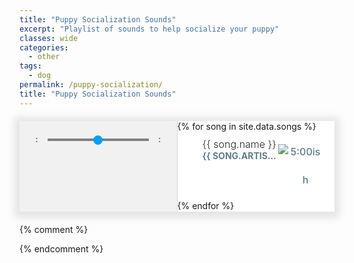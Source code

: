 ```yaml
---
title: "Puppy Socialization Sounds" 
excerpt: "Playlist of sounds to help socialize your puppy"
classes: wide
categories:
  - other
tags:
  - dog
permalink: /puppy-socialization/
title: "Puppy Socialization Sounds"
---
```

<script type="text/javascript" src="https://cdn.jsdelivr.net/npm/amplitudejs@v5.2.0/dist/amplitude.js"></script>

<style>
  div#amplitude-player {
    background: #FFFFFF;
    box-shadow: 0 2px 12px 8px rgba(0, 0, 0, 0.1);
    margin: auto;
    margin-top: 20px;
    margin-bottom: 20px;
    display: flex;
    max-width: 900px; }

  /* Small only */
  @media screen and (max-width: 39.9375em) {
    div#amplitude-player {
      flex-direction: column; } }
  /* Medium only */
  @media screen and (min-width: 40em) and (max-width: 63.9375em) {
    div#amplitude-player {
      max-height: 715px; } }
  /* Large and up */
  @media screen and (min-width: 64em) {
    div#amplitude-player {
      max-height: 715px; } }
  div#amplitude-left {
    padding: 0px;
    border-right: 1px solid #CFD8DC;
    width: 50%;
    display: flex;
    flex-direction: column; }
    div#amplitude-left img.album-art {
      width: 100%; }
    div#amplitude-left div#player-left-bottom {
      flex: 1;
      background-color: #F1F1F1;
      padding: 20px 10px; }
      div#amplitude-left div#player-left-bottom div#volume-container:after {
        content: "";
        display: table;
        clear: both; }

  /* Small only */
  @media screen and (max-width: 39.9375em) {
    div#amplitude-player div#amplitude-left {
      width: 100%; }
      div#amplitude-player div#amplitude-left img[amplitude-song-info="cover_art_url"] {
        width: auto;
        height: auto; } }
  div#amplitude-right {
    padding: 0px;
    overflow-y: scroll;
    width: 50%;
    display: flex;
    flex-direction: column; }
    div#amplitude-right div.song {
      cursor: pointer;
      padding: 10px; }
      div#amplitude-right div.song div.song-now-playing-icon-container {
        float: left;
        width: 20px;
        height: 20px;
        margin-right: 10px; }
        div#amplitude-right div.song div.song-now-playing-icon-container img.now-playing {
          display: none;
          margin-top: 15px; }
      div#amplitude-right div.song div.play-button-container {
        display: none;
        background: url("https://521dimensions.com/img/open-source/amplitudejs/blue-player/list-play-light.png") no-repeat;
        width: 22px;
        height: 22px;
        margin-top: 10px; }
      div#amplitude-right div.song div.play-button-container:hover {
        background: url("https://521dimensions.com/img/open-source/amplitudejs/blue-player/list-play-hover.png") no-repeat; }
      div#amplitude-right div.song.amplitude-active-song-container div.song-now-playing-icon-container img.now-playing {
        display: block; }
      div#amplitude-right div.song.amplitude-active-song-container:hover div.play-button-container {
        display: none; }
      div#amplitude-right div.song div.song-meta-data {
        float: left;
        width: calc( 100% - 110px ); }
        div#amplitude-right div.song div.song-meta-data span.song-title {
          color: #272726;
          font-size: 16px;
          display: block;
          font-weight: 300;
          white-space: nowrap;
          overflow: hidden;
          text-overflow: ellipsis; }
        div#amplitude-right div.song div.song-meta-data span.song-artist {
          color: #607D8B;
          font-size: 14px;
          font-weight: bold;
          text-transform: uppercase;
          display: block;
          white-space: nowrap;
          overflow: hidden;
          text-overflow: ellipsis; }
      div#amplitude-right div.song img.bandcamp-grey {
        float: left;
        display: block;
        margin-top: 10px; }
      div#amplitude-right div.song img.bandcamp-white {
        float: left;
        display: none;
        margin-top: 10px; }
      div#amplitude-right div.song span.song-duration {
        float: left;
        width: 55px;
        text-align: center;
        line-height: 45px;
        color: #607D8B;
        font-size: 16px;
        font-weight: 500; }
    div#amplitude-right div.song:after {
      content: "";
      display: table;
      clear: both; }

  /* Small only */
  @media screen and (max-width: 39.9375em) {
    div#amplitude-player div#amplitude-right {
      width: 100%; } }
  div#progress-container {
    width: 70%;
    float: left;
    position: relative;
    height: 20px;
    cursor: pointer;
    /*
      IE 11
    */ }
    div#progress-container:hover input[type=range].amplitude-song-slider::-webkit-slider-thumb {
      display: block; }
    div#progress-container:hover input[type=range].amplitude-song-slider::-moz-range-thumb {
      visibility: visible; }
    div#progress-container progress#song-played-progress {
      width: 100%;
      position: absolute;
      left: 0;
      top: 8px;
      right: 0;
      width: 100%;
      z-index: 60;
      -webkit-appearance: none;
      -moz-appearance: none;
      appearance: none;
      height: 4px;
      border-radius: 5px;
      background: transparent;
      border: none;
      /* Needed for Firefox */ }
    @media all and (-ms-high-contrast: none) {
      div#progress-container *::-ms-backdrop, div#progress-container progress#song-played-progress {
        color: #00A0FF;
        border: none;
        background-color: #CFD8DC; } }
    @supports (-ms-ime-align: auto) {
      div#progress-container progress#song-played-progress {
        color: #00A0FF;
        border: none; } }
    div#progress-container progress#song-played-progress[value]::-webkit-progress-bar {
      background: none;
      border-radius: 5px; }
    div#progress-container progress#song-played-progress[value]::-webkit-progress-value {
      background-color: #00A0FF;
      border-radius: 5px; }
    div#progress-container progress#song-played-progress::-moz-progress-bar {
      background: none;
      border-radius: 5px;
      background-color: #00A0FF;
      height: 5px;
      margin-top: -2px; }
    div#progress-container progress#song-buffered-progress {
      position: absolute;
      left: 0;
      top: 8px;
      right: 0;
      width: 100%;
      z-index: 10;
      -webkit-appearance: none;
      -moz-appearance: none;
      appearance: none;
      height: 4px;
      border-radius: 5px;
      background: transparent;
      border: none;
      background-color: #D7DEE3; }
    div#progress-container progress#song-buffered-progress[value]::-webkit-progress-bar {
      background-color: #CFD8DC;
      border-radius: 5px; }
    div#progress-container progress#song-buffered-progress[value]::-webkit-progress-value {
      background-color: #78909C;
      border-radius: 5px;
      transition: width .1s ease; }
    div#progress-container progress#song-buffered-progress::-moz-progress-bar {
      background: none;
      border-radius: 5px;
      background-color: #78909C;
      height: 5px;
      margin-top: -2px; }
    div#progress-container progress::-ms-fill {
      border: none; }
  @-moz-document url-prefix() {
    div#progress-container progress#song-buffered-progress {
      top: 9px;
      border: none; } }
    @media all and (-ms-high-contrast: none) {
      div#progress-container *::-ms-backdrop, div#progress-container progress#song-buffered-progress {
        color: #78909C;
        border: none; } }
    @supports (-ms-ime-align: auto) {
      div#progress-container progress#song-buffered-progress {
        color: #78909C;
        border: none; } }
    div#progress-container input[type=range] {
      -webkit-appearance: none;
      width: 100%;
      margin: 7.5px 0;
      position: absolute;
      z-index: 9999;
      top: -7px;
      height: 20px;
      cursor: pointer;
      background-color: inherit; }
    div#progress-container input[type=range]:focus {
      outline: none; }
    div#progress-container input[type=range]::-webkit-slider-runnable-track {
      width: 100%;
      height: 0px;
      cursor: pointer;
      box-shadow: 0px 0px 0px rgba(0, 0, 0, 0), 0px 0px 0px rgba(13, 13, 13, 0);
      background: #0075a9;
      border-radius: 0px;
      border: 0px solid #010101; }
    div#progress-container input[type=range]::-webkit-slider-thumb {
      box-shadow: 0px 0px 0px #000000, 0px 0px 0px #0d0d0d;
      border: 1px solid #00a0ff;
      height: 15px;
      width: 15px;
      border-radius: 16px;
      background: #00a0ff;
      cursor: pointer;
      -webkit-appearance: none;
      margin-top: -7.5px; }
    div#progress-container input[type=range]:focus::-webkit-slider-runnable-track {
      background: #00adfb; }
    div#progress-container input[type=range]::-moz-range-track {
      width: 100%;
      height: 0px;
      cursor: pointer;
      box-shadow: 0px 0px 0px rgba(0, 0, 0, 0), 0px 0px 0px rgba(13, 13, 13, 0);
      background: #0075a9;
      border-radius: 0px;
      border: 0px solid #010101; }
    div#progress-container input[type=range]::-moz-range-thumb {
      box-shadow: 0px 0px 0px #000000, 0px 0px 0px #0d0d0d;
      border: 1px solid #00a0ff;
      height: 15px;
      width: 15px;
      border-radius: 16px;
      background: #00a0ff;
      cursor: pointer; }
    div#progress-container input[type=range]::-ms-track {
      width: 100%;
      height: 0px;
      cursor: pointer;
      background: transparent;
      border-color: transparent;
      color: transparent; }
    div#progress-container input[type=range]::-ms-fill-lower {
      background: #003d57;
      border: 0px solid #010101;
      border-radius: 0px;
      box-shadow: 0px 0px 0px rgba(0, 0, 0, 0), 0px 0px 0px rgba(13, 13, 13, 0); }
    div#progress-container input[type=range]::-ms-fill-upper {
      background: #0075a9;
      border: 0px solid #010101;
      border-radius: 0px;
      box-shadow: 0px 0px 0px rgba(0, 0, 0, 0), 0px 0px 0px rgba(13, 13, 13, 0); }
    div#progress-container input[type=range]::-ms-thumb {
      box-shadow: 0px 0px 0px #000000, 0px 0px 0px #0d0d0d;
      border: 1px solid #00a0ff;
      height: 15px;
      width: 15px;
      border-radius: 16px;
      background: #00a0ff;
      cursor: pointer;
      height: 0px;
      display: block; }
    @media all and (-ms-high-contrast: none) {
      div#progress-container *::-ms-backdrop, div#progress-container input[type="range"].amplitude-song-slider {
        padding: 0px; }
      div#progress-container *::-ms-backdrop, div#progress-container input[type=range].amplitude-song-slider::-ms-thumb {
        height: 15px;
        width: 15px;
        border-radius: 10px;
        cursor: pointer;
        margin-top: -8px; }
      div#progress-container *::-ms-backdrop, div#progress-container input[type=range].amplitude-song-slider::-ms-track {
        border-width: 15px 0;
        border-color: transparent; }
      div#progress-container *::-ms-backdrop, div#progress-container input[type=range].amplitude-song-slider::-ms-fill-lower {
        background: #CFD8DC;
        border-radius: 10px; }
      div#progress-container *::-ms-backdrop, div#progress-container input[type=range].amplitude-song-slider::-ms-fill-upper {
        background: #CFD8DC;
        border-radius: 10px; } }
    @supports (-ms-ime-align: auto) {
      div#progress-container input[type=range].amplitude-song-slider::-ms-thumb {
        height: 15px;
        width: 15px;
        margin-top: 3px; } }
    div#progress-container input[type=range]:focus::-ms-fill-lower {
      background: #0075a9; }
    div#progress-container input[type=range]:focus::-ms-fill-upper {
      background: #00adfb; }

  div#control-container {
    margin-top: 25px;
    margin-top: 20px; }
    div#control-container div#repeat-container {
      width: 25%;
      float: left;
      padding-top: 20px; }
      div#control-container div#repeat-container div#repeat {
        width: 24px;
        height: 19px;
        cursor: pointer; }
        div#control-container div#repeat-container div#repeat.amplitude-repeat-off {
          background: url("https://521dimensions.com/img/open-source/amplitudejs/blue-player/repeat-off.svg"); }
        div#control-container div#repeat-container div#repeat.amplitude-repeat-on {
          background: url("https://521dimensions.com/img/open-source/amplitudejs/blue-player/repeat-on.svg"); }
      div#control-container div#repeat-container div#shuffle {
        width: 23px;
        height: 19px;
        cursor: pointer;
        float: right; }
        div#control-container div#repeat-container div#shuffle.amplitude-shuffle-off {
          background: url("https://521dimensions.com/img/open-source/amplitudejs/blue-player/shuffle-off.svg"); }
        div#control-container div#repeat-container div#shuffle.amplitude-shuffle-on {
          background: url("https://521dimensions.com/img/open-source/amplitudejs/blue-player/shuffle-on.svg"); }
    @media all and (-ms-high-contrast: none) {
      div#control-container *::-ms-backdrop, div#control-container div#control-container {
        margin-top: 40px;
        float: none; } }
    div#control-container div#central-control-container {
      width: 50%;
      float: left; }
      div#control-container div#central-control-container div#central-controls {
        width: 130px;
        margin: auto; }
        div#control-container div#central-control-container div#central-controls div#previous {
          display: inline-block;
          width: 40px;
          height: 40px;
          cursor: pointer;
          background: url("https://521dimensions.com/img/open-source/amplitudejs/blue-player/prev.svg");
          background-repeat: no-repeat;
          float: left;
          margin-top: 10px;
          margin-right: -5px; }
        div#control-container div#central-control-container div#central-controls div#play-pause {
          display: inline-block;
          width: 60px;
          height: 60px;
          cursor: pointer;
          float: left; }
          div#control-container div#central-control-container div#central-controls div#play-pause.amplitude-paused {
            background: url("https://521dimensions.com/img/open-source/amplitudejs/blue-player/play.svg"); }
          div#control-container div#central-control-container div#central-controls div#play-pause.amplitude-playing {
            background: url("https://521dimensions.com/img/open-source/amplitudejs/blue-player/pause.svg"); }
        div#control-container div#central-control-container div#central-controls div#next {
          display: inline-block;
          width: 40px;
          height: 40px;
          cursor: pointer;
          background: url("https://521dimensions.com/img/open-source/amplitudejs/blue-player/next.svg");
          background-repeat: no-repeat;
          float: left;
          margin-top: 10px;
          margin-left: -5px; }
    div#control-container div#volume-container {
      width: 25%;
      float: left;
      padding-top: 20px; }
      div#control-container div#volume-container div#shuffle-right {
        width: 23px;
        height: 19px;
        cursor: pointer;
        margin: auto; }
        div#control-container div#volume-container div#shuffle-right.amplitude-shuffle-off {
          background: url("https://521dimensions.com/img/open-source/amplitudejs/blue-player/shuffle-off.svg"); }
        div#control-container div#volume-container div#shuffle-right.amplitude-shuffle-on {
          background: url("https://521dimensions.com/img/open-source/amplitudejs/blue-player/shuffle-on.svg"); }
    div#control-container div.amplitude-mute {
      cursor: pointer;
      width: 25px;
      height: 19px;
      float: left; }
      div#control-container div.amplitude-mute.amplitude-not-muted {
        background: url("https://521dimensions.com/img/open-source/amplitudejs/blue-players/volume.svg");
        background-repeat: no-repeat; }
      div#control-container div.amplitude-mute.amplitude-muted {
        background: url("https://521dimensions.com/img/open-source/amplitudejs/blue-player/mute.svg");
        background-repeat: no-repeat; }

  div#control-container:after {
    content: "";
    display: table;
    clear: both; }

  /* Small only */
  @media screen and (max-width: 39.9375em) {
    div#amplitude-player div#repeat-container div#repeat {
      margin-left: auto;
      margin-right: auto;
      float: none; }
    div#amplitude-player div#repeat-container div#shuffle {
      display: none; }
    div#amplitude-player div#volume-container div.volume-controls {
      display: none; }
    div#amplitude-player div#volume-container div#shuffle-right {
      display: block; } }
  /* Medium only */
  @media screen and (min-width: 40em) and (max-width: 63.9375em) {
    div#amplitude-player div#repeat-container div#repeat {
      margin-left: auto;
      margin-right: auto;
      float: none; }
    div#amplitude-player div#repeat-container div#shuffle {
      display: none; }
    div#amplitude-player div#volume-container div.volume-controls {
      display: none; }
    div#amplitude-player div#volume-container div#shuffle-right {
      display: block; } }
  /* Large and up */
  @media screen and (min-width: 64em) {
    div#amplitude-player div#repeat-container div#repeat {
      margin-left: 10px;
      margin-right: 20px;
      float: left; }
    div#amplitude-player div#volume-container div#shuffle-right {
      display: none; } }
  input[type=range].amplitude-volume-slider {
    -webkit-appearance: none;
    width: calc( 100% - 33px);
    float: left;
    margin-top: 10px;
    margin-left: 5px; }

  @-moz-document url-prefix() {
    input[type=range].amplitude-volume-slider {
      margin-top: 0px; } }
  @supports (-ms-ime-align: auto) {
    input[type=range].amplitude-volume-slider {
      margin-top: 3px;
      height: 12px;
      background-color: rgba(255, 255, 255, 0) !important;
      z-index: 999;
      position: relative; }

    div.ms-range-fix {
      height: 1px;
      background-color: #A9A9A9;
      width: 67%;
      float: right;
      margin-top: -6px;
      z-index: 9;
      position: relative; } }
  @media all and (-ms-high-contrast: none) {
    *::-ms-backdrop, input[type=range].amplitude-volume-slider {
      margin-top: -24px;
      background-color: rgba(255, 255, 255, 0) !important; } }
  input[type=range].amplitude-volume-slider:focus {
    outline: none; }

  input[type=range].amplitude-volume-slider::-webkit-slider-runnable-track {
    width: 75%;
    height: 1px;
    cursor: pointer;
    animate: 0.2s;
    background: #CFD8DC; }

  input[type=range].amplitude-volume-slider::-webkit-slider-thumb {
    height: 10px;
    width: 10px;
    border-radius: 10px;
    background: #00A0FF;
    cursor: pointer;
    margin-top: -4px;
    -webkit-appearance: none; }

  input[type=range].amplitude-volume-slider:focus::-webkit-slider-runnable-track {
    background: #CFD8DC; }

  input[type=range].amplitude-volume-slider::-moz-range-track {
    width: 100%;
    height: 1px;
    cursor: pointer;
    animate: 0.2s;
    background: #CFD8DC; }

  input[type=range].amplitude-volume-slider::-moz-range-thumb {
    height: 10px;
    width: 10px;
    border-radius: 10px;
    background: #00A0FF;
    cursor: pointer;
    margin-top: -4px; }

  input[type=range].amplitude-volume-slider::-ms-track {
    width: 100%;
    height: 1px;
    cursor: pointer;
    animate: 0.2s;
    background: transparent;
    /*leave room for the larger thumb to overflow with a transparent border */
    border-color: transparent;
    border-width: 15px 0;
    /*remove default tick marks*/
    color: transparent; }

  input[type=range].amplitude-volume-slider::-ms-fill-lower {
    background: #CFD8DC;
    border-radius: 10px; }

  input[type=range].amplitude-volume-slider::-ms-fill-upper {
    background: #CFD8DC;
    border-radius: 10px; }

  input[type=range].amplitude-volume-slider::-ms-thumb {
    height: 10px;
    width: 10px;
    border-radius: 10px;
    background: #00A0FF;
    cursor: pointer;
    margin-top: 2px; }

  input[type=range].amplitude-volume-slider:focus::-ms-fill-lower {
    background: #CFD8DC; }

  input[type=range].amplitude-volume-slider:focus::-ms-fill-upper {
    background: #CFD8DC; }

  input[type=range].amplitude-volume-slider::-ms-tooltip {
    display: none; }

  div#time-container span.current-time {
    color: #607D8B;
    font-size: 14px;
    font-weight: 700;
    float: left;
    width: 15%;
    text-align: center; }
  div#time-container span.duration {
    color: #607D8B;
    font-size: 14px;
    font-weight: 700;
    float: left;
    width: 15%;
    text-align: center; }

  div#time-container:after {
    content: "";
    display: table;
    clear: both; }

  div#meta-container {
    text-align: center;
    margin-top: 5px; }
    div#meta-container span.song-name {
      display: block;
      color: #272726;
      font-size: 20px;
      font-family: 'Open Sans', sans-serif;
      white-space: nowrap;
      overflow: hidden;
      text-overflow: ellipsis; }
    div#meta-container div.song-artist-album {
      color: #607D8B;
      font-size: 14px;
      font-weight: 700;
      text-transform: uppercase;
      font-family: 'Open Sans', sans-serif;
      white-space: nowrap;
      overflow: hidden;
      text-overflow: ellipsis; }
      div#meta-container div.song-artist-album span {
        display: block; }

  /*
    3. Layout
  */
  body .old {
    background-image: -webkit-linear-gradient(316deg, #3BD2AE 0%, #36BAC2 100%);
    background-image: linear-gradient(-226deg, #3BD2AE 0%, #36BAC2 100%);
    height: 100vh;
    -webkit-font-smoothing: antialiased;
    font-family: "Helvetica Neue",Helvetica,Roboto,Arial,sans-serif;
    line-height: 1.5; }
  div.amplitude-wave-form{
      margin-top: -14px;
  }
        
  div.amplitude-wave-form svg{
        stroke: #00a0ff;
        height: 50px;
        width: 100%;
        stroke-width: .5px;
  }
  div.amplitude-wave-form svg g{
    stroke: #00a0ff;
    height: 50px;
    width: 100%;
  }
  div.amplitude-wave-form svg g path{
    stroke: #00a0ff;
    height: 50px;
    width: 100%;
  }

  div#large-visualization{
      width: 100%;
      background-color: black;
      visibility: hidden;
    }
</style>
  <div id="blue-playlist-container">
			<div id="amplitude-player">
				<div id="amplitude-left">
					<img data-amplitude-song-info="cover_art_url" class="album-art"/>
          <div class="amplitude-visualization" id="large-visualization">
            </div>
					<div id="player-left-bottom">
						<div id="time-container">
							<span class="current-time">
								<span class="amplitude-current-minutes" ></span>:<span class="amplitude-current-seconds"></span>
							</span>
							<div id="progress-container">
								<div class="amplitude-wave-form">
                        </div>
                <input type="range" class="amplitude-song-slider"/>
								<progress id="song-played-progress" class="amplitude-song-played-progress"></progress>
								<progress id="song-buffered-progress" class="amplitude-buffered-progress" value="0"></progress>
							</div>
							<span class="duration">
								<span class="amplitude-duration-minutes"></span>:<span class="amplitude-duration-seconds"></span>
							</span>
						</div>
						<div id="control-container">
							<div id="repeat-container">
								<div class="amplitude-repeat" id="repeat"></div>
								<div class="amplitude-shuffle amplitude-shuffle-off" id="shuffle"></div>
							</div>
							<div id="central-control-container">
								<div id="central-controls">
									<div class="amplitude-prev" id="previous"></div>
									<div class="amplitude-play-pause" id="play-pause"></div>
									<div class="amplitude-next" id="next"></div>
								</div>
							</div>
							<div id="volume-container">
								<div class="volume-controls">
									<div class="amplitude-mute amplitude-not-muted"></div>
									<input type="range" class="amplitude-volume-slider"/>
									<div class="ms-range-fix"></div>
								</div>
								<div class="amplitude-shuffle amplitude-shuffle-off" id="shuffle-right"></div>
							</div>
						</div>
						<div id="meta-container">
							<span data-amplitude-song-info="name" class="song-name"></span>
							<div class="song-artist-album">
								<span data-amplitude-song-info="artist"></span>
								<span data-amplitude-song-info="album"></span>
							</div>
						</div>
					</div>
				</div>
				<div id="amplitude-right">
          {% for song in site.data.songs %}
					<div class="song amplitude-song-container amplitude-play-pause" data-amplitude-song-index="{{ forloop.index0 }}">
						<div class="song-now-playing-icon-container">
							<div class="play-button-container">
							</div>
							<img class="now-playing" src="https://521dimensions.com/img/open-source/amplitudejs/blue-player/now-playing.svg"/>
						</div>
						<div class="song-meta-data">
							<span class="song-title">{{ song.name }}</span>
							<span class="song-artist">{{ song.artist }}</span>
						</div>
						<a href="https://avishaan.com/dog-socialization" class="bandcamp-link" target="_blank">
							<img class="bandcamp-grey" src="https://521dimensions.com/img/open-source/amplitudejs/blue-player/bandcamp-grey.svg"/>
							<img class="bandcamp-white" src="https://521dimensions.com/img/open-source/amplitudejs/blue-player/bandcamp-white.svg"/>
						</a>
						<span class="song-duration">5:00ish</span>
					</div>
          {% endfor %}
				</div>
			</div>
		</div>
<script>
  let bandcampLinks = document.getElementsByClassName('bandcamp-link');

  for( var i = 0; i < bandcampLinks.length; i++ ){
    bandcampLinks[i].addEventListener('click', function(e){
      e.stopPropagation();
    });
  }


  let songElements = document.getElementsByClassName('song');

  for( var i = 0; i < songElements.length; i++ ){
    /*
      Ensure that on mouseover, CSS styles don't get messed up for active songs.
    */
    songElements[i].addEventListener('mouseover', function(){
      this.style.backgroundColor = '#00A0FF';

      this.querySelectorAll('.song-meta-data .song-title')[0].style.color = '#FFFFFF';
      this.querySelectorAll('.song-meta-data .song-artist')[0].style.color = '#FFFFFF';

      if( !this.classList.contains('amplitude-active-song-container') ){
        this.querySelectorAll('.play-button-container')[0].style.display = 'block';
      }

      this.querySelectorAll('img.bandcamp-grey')[0].style.display = 'none';
      this.querySelectorAll('img.bandcamp-white')[0].style.display = 'block';
      this.querySelectorAll('.song-duration')[0].style.color = '#FFFFFF';
    });

    /*
      Ensure that on mouseout, CSS styles don't get messed up for active songs.
    */
    songElements[i].addEventListener('mouseout', function(){
      this.style.backgroundColor = '#FFFFFF';
      this.querySelectorAll('.song-meta-data .song-title')[0].style.color = '#272726';
      this.querySelectorAll('.song-meta-data .song-artist')[0].style.color = '#607D8B';
      this.querySelectorAll('.play-button-container')[0].style.display = 'none';
      this.querySelectorAll('img.bandcamp-grey')[0].style.display = 'block';
      this.querySelectorAll('img.bandcamp-white')[0].style.display = 'none';
      this.querySelectorAll('.song-duration')[0].style.color = '#607D8B';
    });

    /*
      Show and hide the play button container on the song when the song is clicked.
    */
    songElements[i].addEventListener('click', function(){
      this.querySelectorAll('.play-button-container')[0].style.display = 'none';
    });
  }

  /*
    Initializes AmplitudeJS
  */
 // pull songs from _data
  Amplitude.init({
    "songs": {{ site.data.songs | jsonify }},
    "callbacks": {
          'play': function(){
              document.getElementById('album-art').style.visibility = 'hidden';
              document.getElementById('large-visualization').style.visibility = 'visible';
          },

          'pause': function(){
              document.getElementById('album-art').style.visibility = 'visible';
              document.getElementById('large-visualization').style.visibility = 'hidden';
          }
      },
    waveforms: {
      sample_rate: 50
    }
  });
  document.getElementById('large-visualization').style.height = document.getElementById('album-art').offsetWidth + 'px';

</script>

{% comment %}


{% endcomment %}